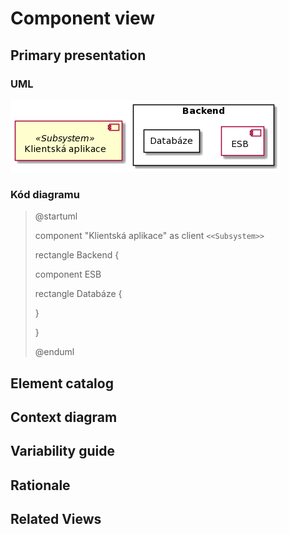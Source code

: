 # Component view
## Primary presentation
### UML
![Component diagram](../assets/prodejni_system_component_diagram.png "Component diagram")

### Kód diagramu
> @startuml
>
> component "Klientská aplikace" as client `<<Subsystem>>`
>
> rectangle Backend {
>
> component ESB
>
> rectangle Databáze {
>   
> }
>
> }
>
> @enduml

## Element catalog

## Context diagram

## Variability guide

## Rationale

## Related Views
